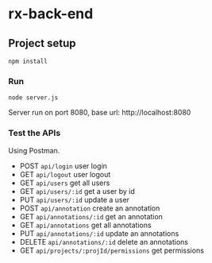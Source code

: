 # rx-back-end


## Project setup
```
npm install
```

### Run
```
node server.js
```
Server run on port 8080, base url: http://localhost:8080

### Test the APIs
Using Postman.
- POST `api/login` user login
- GET `api/logout` user logout
- GET `api/users` get all users
- GET `api/users/:id` get a user by id
- PUT `api/users/:id` update a user
- POST `api/annotation` create an annotation
- GET `api/annotations/:id` get an annotation
- GET `api/annotations` get all annotations
- PUT `api/annotations/:id` update an annotations
- DELETE `api/annotations/:id` delete an annotations
- GET `api/projects/:projId/permissions` get permissions

